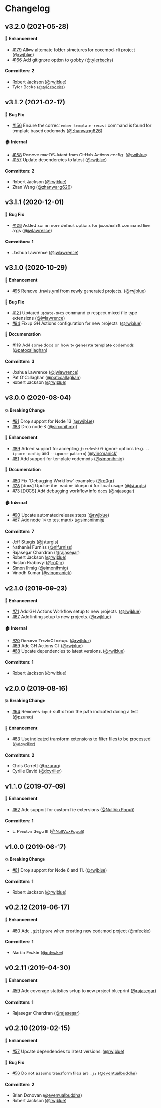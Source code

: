 # Changelog

## v3.2.0 (2021-05-28)

#### :rocket: Enhancement
* [#179](https://github.com/rwjblue/codemod-cli/pull/179) Allow alternate folder structures for codemod-cli project ([@rwjblue](https://github.com/rwjblue))
* [#166](https://github.com/rwjblue/codemod-cli/pull/166) Add gitignore option to globby ([@tylerbecks](https://github.com/tylerbecks))

#### Committers: 2
- Robert Jackson ([@rwjblue](https://github.com/rwjblue))
- Tyler Becks ([@tylerbecks](https://github.com/tylerbecks))


## v3.1.2 (2021-02-17)

#### :bug: Bug Fix
* [#156](https://github.com/rwjblue/codemod-cli/pull/156) Ensure the correct `ember-template-recast` command is found for template based codemods ([@zhanwang626](https://github.com/zhanwang626))

#### :house: Internal
* [#158](https://github.com/rwjblue/codemod-cli/pull/158) Remove macOS-latest from GitHub Actions config. ([@rwjblue](https://github.com/rwjblue))
* [#157](https://github.com/rwjblue/codemod-cli/pull/157) Update dependencies to latest ([@rwjblue](https://github.com/rwjblue))

#### Committers: 2
- Robert Jackson ([@rwjblue](https://github.com/rwjblue))
- Zhan Wang ([@zhanwang626](https://github.com/zhanwang626))


## v3.1.1 (2020-12-01)

#### :bug: Bug Fix
* [#128](https://github.com/rwjblue/codemod-cli/pull/128) Added some more default options for jscodeshift command line args ([@jwlawrence](https://github.com/jwlawrence))

#### Committers: 1
- Joshua Lawrence ([@jwlawrence](https://github.com/jwlawrence))


## v3.1.0 (2020-10-29)

#### :rocket: Enhancement
* [#95](https://github.com/rwjblue/codemod-cli/pull/95) Remove .travis.yml from newly generated projects. ([@rwjblue](https://github.com/rwjblue))

#### :bug: Bug Fix
* [#121](https://github.com/rwjblue/codemod-cli/pull/121) Updated `update-docs` command to respect mixed file type extensions ([@jwlawrence](https://github.com/jwlawrence))
* [#94](https://github.com/rwjblue/codemod-cli/pull/94) Fixup GH Actions configuration for new projects. ([@rwjblue](https://github.com/rwjblue))

#### :memo: Documentation
* [#118](https://github.com/rwjblue/codemod-cli/pull/118) Add some docs on how to generate template codemods ([@patocallaghan](https://github.com/patocallaghan))

#### Committers: 3
- Joshua Lawrence ([@jwlawrence](https://github.com/jwlawrence))
- Pat O'Callaghan ([@patocallaghan](https://github.com/patocallaghan))
- Robert Jackson ([@rwjblue](https://github.com/rwjblue))


## v3.0.0 (2020-08-04)

#### :boom: Breaking Change
* [#91](https://github.com/rwjblue/codemod-cli/pull/91) Drop support for Node 13 ([@rwjblue](https://github.com/rwjblue))
* [#83](https://github.com/rwjblue/codemod-cli/pull/83) Drop node 8 ([@simonihmig](https://github.com/simonihmig))

#### :rocket: Enhancement
* [#89](https://github.com/rwjblue/codemod-cli/pull/89) Added support for accepting `jscodeshift` ignore options (e.g. `--ignore-config` and `--ignore-pattern`) ([@vinomanick](https://github.com/vinomanick))
* [#81](https://github.com/rwjblue/codemod-cli/pull/81) Add support for template codemods ([@simonihmig](https://github.com/simonihmig))

#### :memo: Documentation
* [#80](https://github.com/rwjblue/codemod-cli/pull/80) Fix "Debugging Workflow" examples ([@ro0gr](https://github.com/ro0gr))
* [#78](https://github.com/rwjblue/codemod-cli/pull/78) [docs] Update the readme blueprint for local usage ([@jsturgis](https://github.com/jsturgis))
* [#73](https://github.com/rwjblue/codemod-cli/pull/73) [DOCS] Add debugging workflow info docs ([@rajasegar](https://github.com/rajasegar))

#### :house: Internal
* [#90](https://github.com/rwjblue/codemod-cli/pull/90) Update automated release steps ([@rwjblue](https://github.com/rwjblue))
* [#87](https://github.com/rwjblue/codemod-cli/pull/87) Add node 14 to test matrix ([@simonihmig](https://github.com/simonihmig))

#### Committers: 7
- Jeff Sturgis ([@jsturgis](https://github.com/jsturgis))
- Nathaniel Furniss ([@nlfurniss](https://github.com/nlfurniss))
- Rajasegar Chandran ([@rajasegar](https://github.com/rajasegar))
- Robert Jackson ([@rwjblue](https://github.com/rwjblue))
- Ruslan Hrabovyi ([@ro0gr](https://github.com/ro0gr))
- Simon Ihmig ([@simonihmig](https://github.com/simonihmig))
- Vinodh Kumar ([@vinomanick](https://github.com/vinomanick))


## v2.1.0 (2019-09-23)

#### :rocket: Enhancement
* [#71](https://github.com/rwjblue/codemod-cli/pull/71) Add GH Actions Workflow setup to new projects. ([@rwjblue](https://github.com/rwjblue))
* [#67](https://github.com/rwjblue/codemod-cli/pull/67) Add linting setup to new projects. ([@rwjblue](https://github.com/rwjblue))

#### :house: Internal
* [#70](https://github.com/rwjblue/codemod-cli/pull/70) Remove TravisCI setup. ([@rwjblue](https://github.com/rwjblue))
* [#69](https://github.com/rwjblue/codemod-cli/pull/69) Add GH Actions CI. ([@rwjblue](https://github.com/rwjblue))
* [#68](https://github.com/rwjblue/codemod-cli/pull/68) Update dependencies to latest versions. ([@rwjblue](https://github.com/rwjblue))

#### Committers: 1
- Robert Jackson ([@rwjblue](https://github.com/rwjblue))

## v2.0.0 (2019-08-16)

#### :boom: Breaking Change
* [#64](https://github.com/rwjblue/codemod-cli/pull/64) Removes `input` suffix from the path indicated during a test ([@pzuraq](https://github.com/pzuraq))

#### :rocket: Enhancement
* [#63](https://github.com/rwjblue/codemod-cli/pull/63) Use indicated transform extensions to filter files to be processed ([@dcyriller](https://github.com/dcyriller))

#### Committers: 2
- Chris Garrett ([@pzuraq](https://github.com/pzuraq))
- Cyrille David ([@dcyriller](https://github.com/dcyriller))

## v1.1.0 (2019-07-09)

#### :rocket: Enhancement
* [#62](https://github.com/rwjblue/codemod-cli/pull/62) Add support for custom file extensions ([@NullVoxPopuli](https://github.com/NullVoxPopuli))

#### Committers: 1
- L. Preston Sego III ([@NullVoxPopuli](https://github.com/NullVoxPopuli))

## v1.0.0 (2019-06-17)

#### :boom: Breaking Change
* [#61](https://github.com/rwjblue/codemod-cli/pull/61) Drop support for Node 6 and 11. ([@rwjblue](https://github.com/rwjblue))

#### Committers: 1
- Robert Jackson ([@rwjblue](https://github.com/rwjblue))

## v0.2.12 (2019-06-17)

#### :rocket: Enhancement
* [#60](https://github.com/rwjblue/codemod-cli/pull/60) Add `.gitignore` when creating new codemod project ([@mfeckie](https://github.com/mfeckie))

#### Committers: 1
- Martin Feckie ([@mfeckie](https://github.com/mfeckie))

## v0.2.11 (2019-04-30)

#### :rocket: Enhancement
* [#59](https://github.com/rwjblue/codemod-cli/pull/59) Add coverage statistics setup to new project blueprint ([@rajasegar](https://github.com/rajasegar))

#### Committers: 1
- Rajasegar Chandran ([@rajasegar](https://github.com/rajasegar))

## v0.2.10 (2019-02-15)

#### :rocket: Enhancement
* [#57](https://github.com/rwjblue/codemod-cli/pull/57) Update dependencies to latest versions. ([@rwjblue](https://github.com/rwjblue))

#### :bug: Bug Fix
* [#56](https://github.com/rwjblue/codemod-cli/pull/56) Do not assume transform files are `.js` ([@eventualbuddha](https://github.com/eventualbuddha))

#### Committers: 2
- Brian Donovan ([@eventualbuddha](https://github.com/eventualbuddha))
- Robert Jackson ([@rwjblue](https://github.com/rwjblue))

